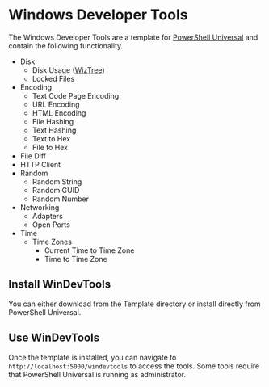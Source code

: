 # Windows Developer Tools 

The Windows Developer Tools are a template for [PowerShell Universal](https://ironmansoftware.com/powershell-universal) and contain the following functionality. 

- Disk
    - Disk Usage ([WizTree](https://www.diskanalyzer.com/))
    - Locked Files
- Encoding
    - Text Code Page Encoding
    - URL Encoding
    - HTML Encoding
    - File Hashing
    - Text Hashing
    - Text to Hex
    - File to Hex
- File Diff
- HTTP Client
- Random 
    - Random String
    - Random GUID
    - Random Number
- Networking 
    - Adapters
    - Open Ports
- Time
    - Time Zones
        - Current Time to Time Zone 
        - Time to Time Zone


## Install WinDevTools 

You can either download from the Template directory or install directly from PowerShell Universal. 

## Use WinDevTools

Once the template is installed, you can navigate to `http://localhost:5000/windevtools` to access the tools. Some tools require that PowerShell Universal is running as administrator.
